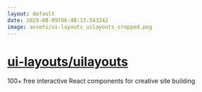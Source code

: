 ```yaml
---
layout: default
date: 2025-08-09T06:48:13.543242
image: assets/ui-layouts_uilayouts_cropped.png
---
```


# [ui-layouts/uilayouts](https://github.com/ui-layouts/uilayouts)

100+ free interactive React components for creative site building
